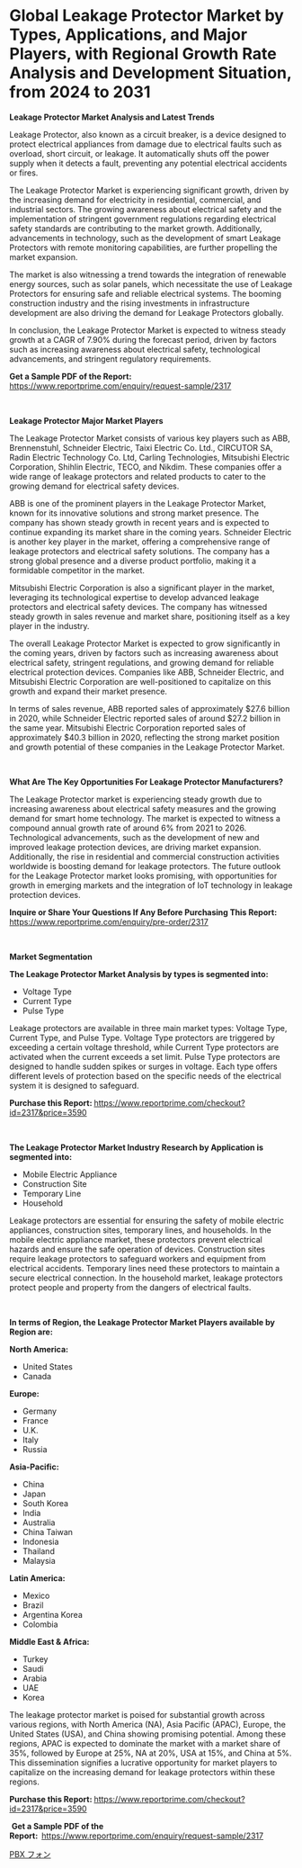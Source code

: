 <p><h1>Global Leakage Protector Market by Types, Applications, and Major Players, with Regional Growth Rate Analysis and Development Situation, from 2024 to 2031</h1></p><p><strong>Leakage Protector Market Analysis and Latest Trends</strong></p>
<p><p>Leakage Protector, also known as a circuit breaker, is a device designed to protect electrical appliances from damage due to electrical faults such as overload, short circuit, or leakage. It automatically shuts off the power supply when it detects a fault, preventing any potential electrical accidents or fires.</p><p>The Leakage Protector Market is experiencing significant growth, driven by the increasing demand for electricity in residential, commercial, and industrial sectors. The growing awareness about electrical safety and the implementation of stringent government regulations regarding electrical safety standards are contributing to the market growth. Additionally, advancements in technology, such as the development of smart Leakage Protectors with remote monitoring capabilities, are further propelling the market expansion.</p><p>The market is also witnessing a trend towards the integration of renewable energy sources, such as solar panels, which necessitate the use of Leakage Protectors for ensuring safe and reliable electrical systems. The booming construction industry and the rising investments in infrastructure development are also driving the demand for Leakage Protectors globally.</p><p>In conclusion, the Leakage Protector Market is expected to witness steady growth at a CAGR of 7.90% during the forecast period, driven by factors such as increasing awareness about electrical safety, technological advancements, and stringent regulatory requirements.</p></p>
<p><strong>Get a Sample PDF of the Report:&nbsp;</strong> <a href="https://www.reportprime.com/enquiry/request-sample/2317">https://www.reportprime.com/enquiry/request-sample/2317</a></p>
<p>&nbsp;</p>
<p><strong>Leakage Protector Major Market Players</strong></p>
<p><p>The Leakage Protector Market consists of various key players such as ABB, Brennenstuhl, Schneider Electric, Taixi Electric Co. Ltd., CIRCUTOR SA, Radin Electric Technology Co. Ltd, Carling Technologies, Mitsubishi Electric Corporation, Shihlin Electric, TECO, and Nikdim. These companies offer a wide range of leakage protectors and related products to cater to the growing demand for electrical safety devices.</p><p>ABB is one of the prominent players in the Leakage Protector Market, known for its innovative solutions and strong market presence. The company has shown steady growth in recent years and is expected to continue expanding its market share in the coming years. Schneider Electric is another key player in the market, offering a comprehensive range of leakage protectors and electrical safety solutions. The company has a strong global presence and a diverse product portfolio, making it a formidable competitor in the market.</p><p>Mitsubishi Electric Corporation is also a significant player in the market, leveraging its technological expertise to develop advanced leakage protectors and electrical safety devices. The company has witnessed steady growth in sales revenue and market share, positioning itself as a key player in the industry.</p><p>The overall Leakage Protector Market is expected to grow significantly in the coming years, driven by factors such as increasing awareness about electrical safety, stringent regulations, and growing demand for reliable electrical protection devices. Companies like ABB, Schneider Electric, and Mitsubishi Electric Corporation are well-positioned to capitalize on this growth and expand their market presence.</p><p>In terms of sales revenue, ABB reported sales of approximately $27.6 billion in 2020, while Schneider Electric reported sales of around $27.2 billion in the same year. Mitsubishi Electric Corporation reported sales of approximately $40.3 billion in 2020, reflecting the strong market position and growth potential of these companies in the Leakage Protector Market.</p></p>
<p>&nbsp;</p>
<p><strong>What Are The Key Opportunities For Leakage Protector Manufacturers?</strong></p>
<p><p>The Leakage Protector market is experiencing steady growth due to increasing awareness about electrical safety measures and the growing demand for smart home technology. The market is expected to witness a compound annual growth rate of around 6% from 2021 to 2026. Technological advancements, such as the development of new and improved leakage protection devices, are driving market expansion. Additionally, the rise in residential and commercial construction activities worldwide is boosting demand for leakage protectors. The future outlook for the Leakage Protector market looks promising, with opportunities for growth in emerging markets and the integration of IoT technology in leakage protection devices.</p></p>
<p><strong>Inquire or Share Your Questions If Any Before Purchasing This Report:</strong> <a href="https://www.reportprime.com/enquiry/pre-order/2317">https://www.reportprime.com/enquiry/pre-order/2317</a></p>
<p>&nbsp;</p>
<p><strong>Market Segmentation</strong></p>
<p><strong>The Leakage Protector Market Analysis by types is segmented into:</strong></p>
<p><ul><li>Voltage Type</li><li>Current Type</li><li>Pulse Type</li></ul></p>
<p><p>Leakage protectors are available in three main market types: Voltage Type, Current Type, and Pulse Type. Voltage Type protectors are triggered by exceeding a certain voltage threshold, while Current Type protectors are activated when the current exceeds a set limit. Pulse Type protectors are designed to handle sudden spikes or surges in voltage. Each type offers different levels of protection based on the specific needs of the electrical system it is designed to safeguard.</p></p>
<p><strong>Purchase this Report:&nbsp;</strong><a href="https://www.reportprime.com/checkout?id=2317&price=3590">https://www.reportprime.com/checkout?id=2317&price=3590</a></p>
<p>&nbsp;</p>
<p><strong>The Leakage Protector Market Industry Research by Application is segmented into:</strong></p>
<p><ul><li>Mobile Electric Appliance</li><li>Construction Site</li><li>Temporary Line</li><li>Household</li></ul></p>
<p><p>Leakage protectors are essential for ensuring the safety of mobile electric appliances, construction sites, temporary lines, and households. In the mobile electric appliance market, these protectors prevent electrical hazards and ensure the safe operation of devices. Construction sites require leakage protectors to safeguard workers and equipment from electrical accidents. Temporary lines need these protectors to maintain a secure electrical connection. In the household market, leakage protectors protect people and property from the dangers of electrical faults.</p></p>
<p>&nbsp;</p>
<p><strong>In terms of Region, the Leakage Protector Market Players available by Region are:</strong></p>
<p>
    <p> <strong> North America: </strong>
        <ul>
            <li>United States</li>
            <li>Canada</li>
        </ul>
        </p> 
    <p> <strong> Europe: </strong>
        <ul>
            <li>Germany</li>
            <li>France</li>
            <li>U.K.</li>
            <li>Italy</li>
            <li>Russia</li>
        </ul>
        </p> 
    <p> <strong> Asia-Pacific: </strong>
        <ul>
            <li>China</li>
            <li>Japan</li>
            <li>South Korea</li>
            <li>India</li>
            <li>Australia</li>
            <li>China Taiwan</li>
            <li>Indonesia</li>
            <li>Thailand</li>
            <li>Malaysia</li>
        </ul>
        </p> 
    <p> <strong> Latin America: </strong>
        <ul>
            <li>Mexico</li>
            <li>Brazil</li>
            <li>Argentina Korea</li>
            <li>Colombia</li>
        </ul>
        </p> 
    <p> <strong> Middle East & Africa: </strong>
        <ul>
            <li>Turkey</li>
            <li>Saudi</li>
            <li>Arabia</li>
            <li>UAE</li>
            <li>Korea</li>
        </ul>
    </p>
    </p>
<p><p>The leakage protector market is poised for substantial growth across various regions, with North America (NA), Asia Pacific (APAC), Europe, the United States (USA), and China showing promising potential. Among these regions, APAC is expected to dominate the market with a market share of 35%, followed by Europe at 25%, NA at 20%, USA at 15%, and China at 5%. This dissemination signifies a lucrative opportunity for market players to capitalize on the increasing demand for leakage protectors within these regions.</p></p>
<p><strong>Purchase this Report: </strong><a href="https://www.reportprime.com/checkout?id=2317&price=3590">https://www.reportprime.com/checkout?id=2317&price=3590</a></p>
<p>&nbsp;<strong>Get a Sample PDF of the Report:&nbsp;&nbsp;</strong><a href="https://www.reportprime.com/enquiry/request-sample/2317">https://www.reportprime.com/enquiry/request-sample/2317</a></p>
<p><strong></strong></p>
<p><p><a href="https://github.com/oqxogxyvqe90775/Market-Research-Report-List-1/blob/main/657431811406.md">PBX フォン</a></p></p>